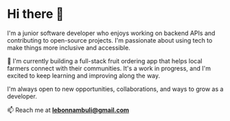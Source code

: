 # Hi there 👋

I'm a junior software developer who enjoys working on backend APIs and contributing to open-source projects. I'm passionate about using tech to make things more inclusive and accessible.

🚧 I'm currently building a full-stack fruit ordering app that helps local farmers connect with their communities. It's a work in progress, and I'm excited to keep learning and improving along the way.

I'm always open to new opportunities, collaborations, and ways to grow as a developer.

📫 Reach me at **lebonnambuli@gmail.com**
